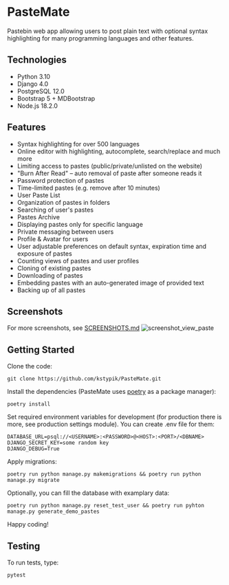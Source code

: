 # PasteMate

Pastebin web app allowing users to post plain text with optional syntax highlighting for many programming languages and other features.

## Technologies
- Python 3.10
- Django 4.0
- PostgreSQL 12.0
- Bootstrap 5 + MDBootstrap
- Node.js 18.2.0

## Features
- Syntax highlighting for over 500 languages
- Online editor with highlighting, autocomplete, search/replace and much more
- Limiting access to pastes (public/private/unlisted on the website)
- "Burn After Read" – auto removal of paste after someone reads it
- Password protection of pastes
- Time-limited pastes (e.g. remove after 10 minutes)
- User Paste List
- Organization of pastes in folders
- Searching of user's pastes
- Pastes Archive
- Displaying pastes only for specific language
- Private messaging between users
- Profile & Avatar for users
- User adjustable preferences on default syntax, expiration time and exposure of pastes
- Counting views of pastes and user profiles
- Cloning of existing pastes
- Downloading of pastes
- Embedding pastes with an auto-generated image of provided text
- Backing up of all pastes

## Screenshots
For more screenshots, see [SCREENSHOTS.md](SCREENSHOTS.md)
![screenshot_view_paste](https://user-images.githubusercontent.com/53559764/177049349-1dbc4309-d25e-4d46-902e-c129ff860a3f.png)

## Getting Started

Clone the code:
```
git clone https://github.com/kstypik/PasteMate.git
```

Install the dependencies (PasteMate uses [poetry](https://python-poetry.org) as a package manager):
```
poetry install
```

Set required environment variables for development (for production there is more, see production settings module).
You can create .env file for them:
```
DATABASE_URL=psql://<USERNAME>:<PASSWORD>@<HOST>:<PORT>/<DBNAME>
DJANGO_SECRET_KEY=some random key
DJANGO_DEBUG=True
```

Apply migrations:
```
poetry run python manage.py makemigrations && poetry run python manage.py migrate
```

Optionally, you can fill the database with examplary data:
```
poetry run python manage.py reset_test_user && poetry run pyhton manage.py generate_demo_pastes
```

Happy coding!

## Testing

To run tests, type:
```
pytest
```
